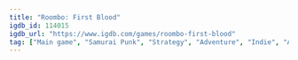 ```yaml
---
title: "Roombo: First Blood"
igdb_id: 114015
igdb_url: "https://www.igdb.com/games/roombo-first-blood"
tag: ["Main game", "Samurai Punk", "Strategy", "Adventure", "Indie", "Arcade", "Single player", "Bird view / Isometric", "Action", "Stealth"]
---
```

